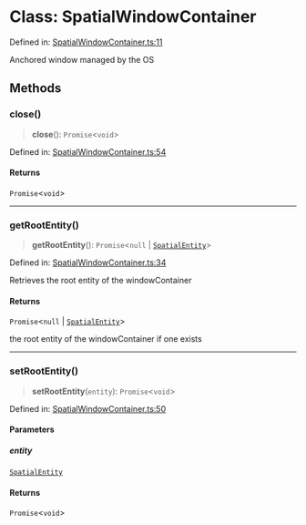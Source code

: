 # Class: SpatialWindowContainer

Defined in: [SpatialWindowContainer.ts:11](https://github.com/webspatial/webspatial-sdk/blob/main/core/src/core/SpatialWindowContainer.ts#L11)

Anchored window managed by the OS

## Methods

### close()

> **close**(): `Promise`\<`void`\>

Defined in: [SpatialWindowContainer.ts:54](https://github.com/webspatial/webspatial-sdk/blob/main/core/src/core/SpatialWindowContainer.ts#L54)

#### Returns

`Promise`\<`void`\>

***

### getRootEntity()

> **getRootEntity**(): `Promise`\<`null` \| [`SpatialEntity`](SpatialEntity.md)\>

Defined in: [SpatialWindowContainer.ts:34](https://github.com/webspatial/webspatial-sdk/blob/main/core/src/core/SpatialWindowContainer.ts#L34)

Retrieves the root entity of the windowContainer

#### Returns

`Promise`\<`null` \| [`SpatialEntity`](SpatialEntity.md)\>

the root entity of the windowContainer if one exists

***

### setRootEntity()

> **setRootEntity**(`entity`): `Promise`\<`void`\>

Defined in: [SpatialWindowContainer.ts:50](https://github.com/webspatial/webspatial-sdk/blob/main/core/src/core/SpatialWindowContainer.ts#L50)

#### Parameters

##### entity

[`SpatialEntity`](SpatialEntity.md)

#### Returns

`Promise`\<`void`\>

